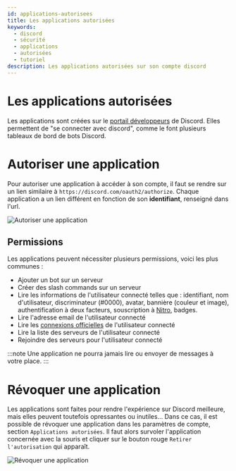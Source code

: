 ```yaml
---
id: applications-autorisees
title: Les applications autorisées
keywords:
  - discord
  - sécurité
  - applications
  - autorisées
  - tutoriel
description: Les applications autorisées sur son compte discord
---
```

# Les applications autorisées

Les applications sont créées sur le [portail développeurs](https://discord.dev) de Discord. Elles permettent de "se connecter avec discord", comme le font plusieurs tableaux de bord de bots Discord.

# Autoriser une application
Pour autoriser une application à accéder à son compte, il faut se rendre sur un lien similaire à `https://discord.com/oauth2/authorize`. Chaque application a un lien différent en fonction de son **identifiant**, renseigné dans l'url.

![Autoriser une application](https://i.discord.fr/twpp.png)


## Permissions
Les applications peuvent nécessiter plusieurs permissions, voici les plus communes :
- Ajouter un bot sur un serveur
- Créer des slash commands sur un serveur
- Lire les informations de l'utilisateur connecté telles que : identifiant, nom d'utilisateur, discriminateur (#0000), avatar, bannière (couleur et image), authentification à deux facteurs, souscription à [Nitro](https://discord.fr/wiki/nitro-jeux/nitro/abonnements/), badges.
- Lire l'adresse email de l'utilisateur connecté
- Lire les [connexions officielles](https://discord.fr/wiki/parametres-compte/connexions-compte/connexion-officielle/) de l'utilisateur connecté
- Lire la liste des serveurs de l'utilisateur connecté
- Rejoindre des serveurs pour l'utilisateur connecté

:::note Une application ne pourra jamais lire ou envoyer de messages à votre place. :::

# Révoquer une application
Les applications sont faites pour rendre l'expérience sur Discord meilleure, mais elles peuvent toutefois opressantes ou inutiles... Dans ce cas, il est possible de révoquer une application dans les paramètres de compte, section `Applications autorisées`. Il faut alors survoler l'application concernée avec la souris et cliquer sur le bouton rouge `Retirer l'autorisation` qui apparaît.

![Révoquer une application](https://i.discord.fr/soip.png)
